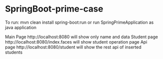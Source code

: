 # SpringBoot-prime-case

To run: mvn clean install spring-boot:run
or 
run SpringPrimeApplication as java application

Main Page http://localhost:8080 will show only name and data
Student page http://localhost:8080/index.faces will show student operation page
Api page http://localhost:8080/student will show the rest api of inserted students
